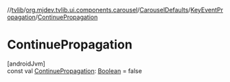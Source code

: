 //[tvlib](../../../../index.md)/[org.mjdev.tvlib.ui.components.carousel](../../index.md)/[CarouselDefaults](../index.md)/[KeyEventPropagation](index.md)/[ContinuePropagation](-continue-propagation.md)

# ContinuePropagation

[androidJvm]\
const val [ContinuePropagation](-continue-propagation.md): [Boolean](https://kotlinlang.org/api/latest/jvm/stdlib/kotlin/-boolean/index.html) = false
